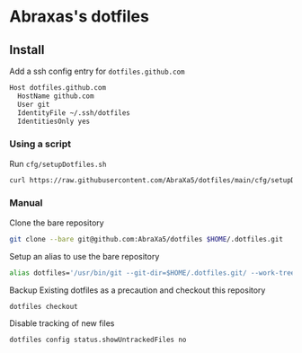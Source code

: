 # Abraxas's dotfiles

## Install

Add a ssh config entry for `dotfiles.github.com`
```bash
Host dotfiles.github.com
  HostName github.com
  User git
  IdentityFile ~/.ssh/dotfiles
  IdentitiesOnly yes
 ```

### Using a script

Run `cfg/setupDotfiles.sh`
```bash
curl https://raw.githubusercontent.com/AbraXa5/dotfiles/main/cfg/setupDotfiles.sh | bash
```

### Manual

Clone the bare repository
```bash
git clone --bare git@github.com:AbraXa5/dotfiles $HOME/.dotfiles.git
```

Setup an alias to use the bare repository
```bash
alias dotfiles='/usr/bin/git --git-dir=$HOME/.dotfiles.git/ --work-tree=$HOME'
```

Backup Existing dotfiles as a precaution and checkout this repository
```bash
dotfiles checkout
```

Disable tracking of new files
```bash
dotfiles config status.showUntrackedFiles no
```
